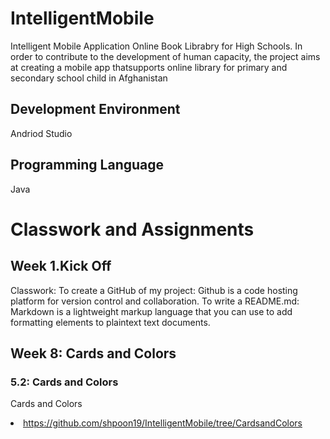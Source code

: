 # IntelligentMobile

Intelligent Mobile Application
Online Book Librabry for High Schools. In order to contribute to the development of human capacity, the project aims at creating a mobile app thatsupports online library for primary and secondary school child in Afghanistan

## Development Environment
Andriod Studio

## Programming Language
Java

# Classwork and Assignments
## Week 1.Kick Off
Classwork:
To create a GitHub of my project: Github is a code hosting platform for version control and collaboration.
To write a README.md: Markdown is a lightweight markup language that you can use to add formatting elements to plaintext text documents.


## Week 8: Cards and Colors
### 5.2: Cards and Colors
Cards and Colors <li>https://github.com/shpoon19/IntelligentMobile/tree/CardsandColors</li>
